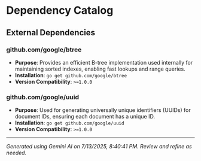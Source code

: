 # Dependency Catalog

## External Dependencies

### github.com/google/btree
- **Purpose**: Provides an efficient B-tree implementation used internally for maintaining sorted indexes, enabling fast lookups and range queries.
- **Installation**: `go get github.com/google/btree`
- **Version Compatibility**: `>=1.0.0`

### github.com/google/uuid
- **Purpose**: Used for generating universally unique identifiers (UUIDs) for document IDs, ensuring each document has a unique ID.
- **Installation**: `go get github.com/google/uuid`
- **Version Compatibility**: `>=1.0.0`



---
*Generated using Gemini AI on 7/13/2025, 8:40:41 PM. Review and refine as needed.*